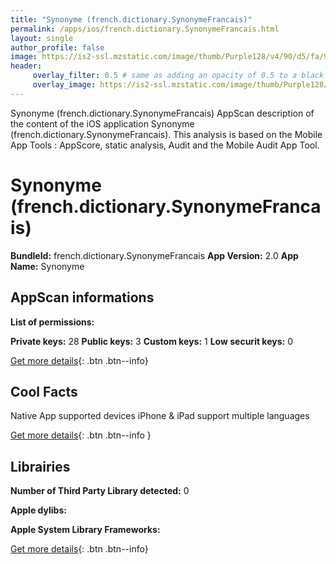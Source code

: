 ```yaml
---
title: "Synonyme (french.dictionary.SynonymeFrancais)"
permalink: /apps/ios/french.dictionary.SynonymeFrancais.html
layout: single
author_profile: false
image: https://is2-ssl.mzstatic.com/image/thumb/Purple128/v4/90/d5/fa/90d5fadb-99e7-1c09-1290-7e39174c4c5a/AppIcon-1x_U007emarketing-85-220-5.png/512x512bb.jpg
header: 
     overlay_filter: 0.5 # same as adding an opacity of 0.5 to a black background
     overlay_image: https://is2-ssl.mzstatic.com/image/thumb/Purple128/v4/90/d5/fa/90d5fadb-99e7-1c09-1290-7e39174c4c5a/AppIcon-1x_U007emarketing-85-220-5.png/512x512bb.jpg
---
```

Synonyme (french.dictionary.SynonymeFrancais) AppScan description of the content of the iOS application Synonyme (french.dictionary.SynonymeFrancais). This analysis is based on the Mobile App Tools : AppScore, static analysis, Audit and the Mobile Audit App Tool.

# Synonyme (french.dictionary.SynonymeFrancais)

**BundleId:** french.dictionary.SynonymeFrancais
**App Version:** 2.0
**App Name:** Synonyme


## AppScan informations 

**List of permissions:** 
  
  
**Private keys:** 28
**Public keys:** 3
**Custom keys:** 1
**Low securit keys:** 0
  
[Get more details](/pricing.html){: .btn .btn--info}

## Cool Facts

Native App
supported devices iPhone & iPad
support multiple languages
  
[Get more details](/pricing.html){: .btn .btn--info }

## Librairies 
**Number of Third Party Library detected:** 0


**Apple dylibs:**


**Apple System Library Frameworks:**


  
[Get more details](/pricing.html){: .btn .btn--info}

